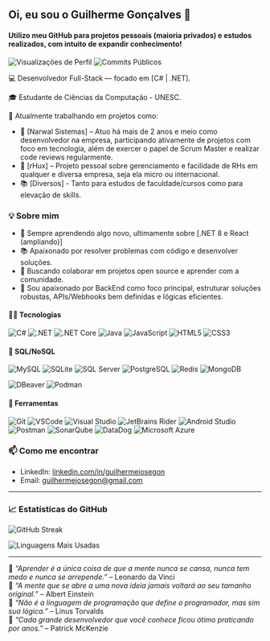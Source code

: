 ## Oi, eu sou o Guilherme Gonçalves 👋

#### Utilizo meu GitHub para projetos pessoais (maioria privados) e estudos realizados, com intuito de expandir conhecimento!

![Visualizações de Perfil](https://komarev.com/ghpvc/?username=guijosegon&label=Visualiza%C3%A7%C3%B5es&color=blue)
![Commits Públicos](https://img.shields.io/badge/Commits-180%2B-blue?style=flat&logo=git)

💻 Desenvolvedor Full-Stack — focado em [C# | .NET].

🎓 Estudante de Ciências da Computação - UNESC.

📍 Atualmente trabalhando em projetos como:  
  - 🔧 [Narwal Sistemas] – Atuo há mais de 2 anos e meio como desenvolvedor na empresa, participando ativamente de projetos com foco em tecnologia, além de exercer o papel de Scrum Master e realizar code reviews regularmente.
  - 🚀 [rHux] – Projeto pessoal sobre gerenciamento e facilidade de RHs em qualquer e diversa empresa, seja ela micro ou internacional.
  - 📚 [Diversos] - Tanto para estudos de faculdade/cursos como para elevação de skills.

### 💡 Sobre mim

- 🔭 Sempre aprendendo algo novo, ultimamente sobre [.NET 8 e React (ampliando)]
- 📚 Apaixonado por resolver problemas com código e desenvolver soluções.
- 🌱 Buscando colaborar em projetos open source e aprender com a comunidade.
- 🧠 Sou apaixonado por BackEnd como foco principal, estruturar soluções robustas, APIs/Webhooks bem definidas e lógicas eficientes.

#### 👨‍💻 Tecnologias
![C#](https://img.shields.io/badge/-CSharp-239120?style=flat&logo=csharp)
![.NET](https://img.shields.io/badge/-.NET-512BD4?style=flat&logo=dotnet)
![.NET Core](https://img.shields.io/badge/-.NET%20Core-512BD4?style=flat&logo=dotnet)
![Java](https://img.shields.io/badge/-Java-007396?style=flat&logo=java)
![JavaScript](https://img.shields.io/badge/-JavaScript-F7DF1E?style=flat&logo=javascript)
![HTML5](https://img.shields.io/badge/-HTML5-E34F26?style=flat&logo=html5)
![CSS3](https://img.shields.io/badge/-CSS3-1572B6?style=flat&logo=css3)

#### 🏦 SQL/NoSQL
![MySQL](https://img.shields.io/badge/-MySQL-4479A1?style=flat&logo=mysql)
![SQLite](https://img.shields.io/badge/-SQLite-003B57?style=flat&logo=sqlite)
![SQL Server](https://img.shields.io/badge/SQL%20Server-CC2927?style=flat&logo=microsoft-sql-server)
![PostgreSQL](https://img.shields.io/badge/-PostgreSQL-4169E1?style=flat&logo=postgresql)
![Redis](https://img.shields.io/badge/-Redis-DC382D?style=flat&logo=redis)
![MongoDB](https://img.shields.io/badge/-MongoDB-47A248?style=flat&logo=mongodb&logoColor=white)

![DBeaver](https://img.shields.io/badge/-DBeaver-372923?style=flat&logo=dbeaver)
![Podman](https://img.shields.io/badge/-Podman-89CFF0?style=flat&logo=podman)

#### 🧰 Ferramentas
![Git](https://img.shields.io/badge/-Git-F05032?style=flat&logo=git)
![VSCode](https://img.shields.io/badge/-VSCode-007ACC?style=flat&logo=visualstudiocode)
![Visual Studio](https://img.shields.io/badge/-Visual%20Studio-5C2D91?style=flat&logo=visualstudio)
![JetBrains Rider](https://img.shields.io/badge/-Rider-000000?style=flat&logo=rider&logoColor=white)
![Android Studio](https://img.shields.io/badge/-Android%20Studio-3DDC84?style=flat&logo=androidstudio)
![Postman](https://img.shields.io/badge/-Postman-FF6C37?style=flat&logo=postman)
![SonarQube](https://img.shields.io/badge/-SonarQube-4E9BCD?style=flat&logo=sonarqube)
![DataDog](https://img.shields.io/badge/-Datadog-632CA6?style=flat&logo=datadog)
![Microsoft Azure](https://img.shields.io/badge/-Azure-0078D4?style=flat&logo=microsoft-azure)

### 📫 Como me encontrar

- LinkedIn: [linkedin.com/in/guilhermejosegon](https://linkedin.com/in/guilhermejosegon)
- Email: guilhermejosegon@gmail.com

---

### 📈 Estatísticas do GitHub

![GitHub Streak](https://streak-stats.demolab.com/?user=guijosegon&theme=radical)

![Linguagens Mais Usadas](https://github-readme-stats.vercel.app/api/top-langs/?username=guijosegon&theme=radical)

---

🧠 *“Aprender é a única coisa de que a mente nunca se cansa, nunca tem medo e nunca se arrepende.”* – Leonardo da Vinci  
💬 *“A mente que se abre a uma nova ideia jamais voltará ao seu tamanho original.”* – Albert Einstein  
🚀 *“Não é a linguagem de programação que define o programador, mas sim sua lógica.”* – Linus Torvalds  
🌱 *“Cada grande desenvolvedor que você conhece ficou ótimo praticando por anos.”* – Patrick McKenzie  
